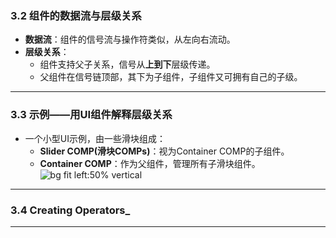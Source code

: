 
### 3.2 组件的数据流与层级关系

- **数据流**：组件的信号流与操作符类似，从左向右流动。
- **层级关系**：
  - 组件支持父子关系，信号从**上到下**层级传递。
  - 父组件在信号链顶部，其下为子组件，子组件又可拥有自己的子级。
---

### 3.3 示例——用UI组件解释层级关系

- 一个小型UI示例，由一些滑块组成：
  - **Slider COMP(滑块COMPs)**：视为Container COMP的子组件。
  - **Container COMP**：作为父组件，管理所有子滑块组件。
  ![bg fit left:50% vertical](https://i.imgur.com/C0xMii9.webp)

---
### 3.4 Creating Operators_



---


 
